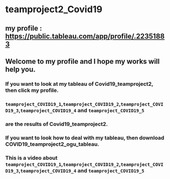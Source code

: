 # teamproject2_Covid19

## my profile : https://public.tableau.com/app/profile/.22351883
## Welcome to my profile and I hope my works will help you.

### If you want to look at my tableau of Covid19_teamproject2, then click my profile.
### `teamproject_COVID19_1`,`teamproject_COVID19_2`,`teamproject_COVID19_3`,`teamproject_COVID19_4` and `teamproject_COVID19_5` 
### are the results of Covid19_teamproject2.

### If you want to look how to deal with my tableau, then download COVID19_teamproject2_ogu_tableau.
### This is a video about `teamproject_COVID19_1`,`teamproject_COVID19_2`,`teamproject_COVID19_3`,`teamproject_COVID19_4` and `teamproject_COVID19_5` 
